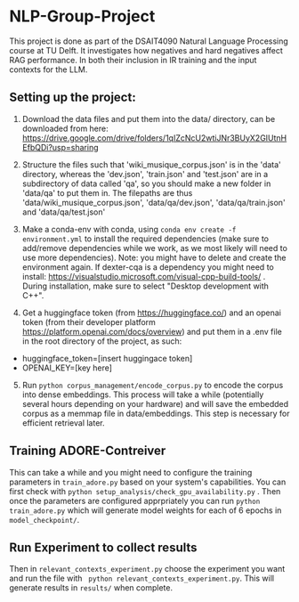 # NLP-Group-Project
This project is done as part of the DSAIT4090 Natural Language Processing course at TU Delft. It investigates how negatives and hard negatives affect RAG performance. In both their inclusion in IR training and the input contexts for the LLM.

## Setting up the project:

1. Download the data files and put them into the data/ directory, can be downloaded from here: https://drive.google.com/drive/folders/1qIZcNcU2wtiJNr3BUyX2GIUtnHEfbQDi?usp=sharing

2. Structure the files such that 'wiki_musique_corpus.json' is in the 'data' directory, whereas the 'dev.json', 'train.json' and 'test.json' are in a subdirectory of data called 'qa', so you should make a new folder in 'data/qa' to put them in. The filepaths are thus 'data/wiki_musique_corpus.json', 'data/qa/dev.json', 'data/qa/train.json' and 'data/qa/test.json'

3. Make a conda-env with conda, using ``` conda env create -f environment.yml ``` to install the required dependencies (make sure to add/remove dependencies while we work, as we most likely will need to use more dependencies). Note: you might have to delete and create the environment again. If dexter-cqa is a dependency you might need to install: https://visualstudio.microsoft.com/visual-cpp-build-tools/ . During installation, make sure to select "Desktop development with C++". 

4. Get a huggingface token (from https://huggingface.co/) and an openai token (from their developer platform https://platform.openai.com/docs/overview) and put them in a .env file in the root directory of the project, as such: 
- huggingface_token=[insert huggingace token] 
- OPENAI_KEY=[key here]

5. Run `python corpus_management/encode_corpus.py` to encode the corpus into dense embeddings. This process will take a while (potentially several hours depending on your hardware) and will save the embedded corpus as a memmap file in data/embeddings. This step is necessary for efficient retrieval later.

## Training ADORE-Contreiver 
This can take a while and you might need to configure the training parameters in `train_adore.py` based on your system's capabilities. You can first check with ``` python setup_analysis/check_gpu_availability.py ``` . Then once the parameters are configured apprpriately you can run ```python train_adore.py``` which will generate model weights for each of 6 epochs in `model_checkpoint/`.

## Run Experiment to collect results
Then in `relevant_contexts_experiment.py` choose the experiment you want and run the file with ``` python relevant_contexts_experiment.py```. This will generate results in `results/` when complete.


